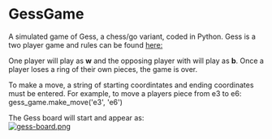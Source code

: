 # GessGame

A simulated game of Gess, a chess/go variant, coded in Python.  Gess is a two player game and rules can be found [here:](https://www.chessvariants.com/crossover.dir/gess.html)
<p>One player will play as <strong>w</strong> and the opposing player with will play as <strong>b</strong>.  Once a player loses a ring of their own pieces, the game is over.</p> 
<p>To make a move, a string of starting coordintates and ending coordinates must be entered.  For example, to move a players piece from e3 to e6: gess_game.make_move('e3', 'e6')

The Gess board will start and appear as: 
<br>
[![gess-board.png](https://i.postimg.cc/CK3xvMcL/gess-board.png)](https://postimg.cc/WD7VzVRQ)
